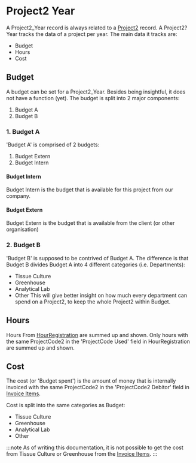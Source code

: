 # Project2 Year
A Project2_Year record is always related to a [Project2](Project2.md) record. A Project2?Year tracks the data of a project per year. The main data it tracks are:
- Budget
- Hours
- Cost

## Budget
A budget can be set for a Project2_Year. Besides being insightful, it does not have a function (yet). The budget is split into 2 major components:
1. Budget A
2. Budget B

### 1. Budget A
'Budget A' is comprised of 2 budgets:
1. Budget Extern
2. Budget Intern
#### Budget Intern
Budget Intern is the budget that is available for this project from our company.
#### Budget Extern
Budget Extern is the budget that is available from the client (or other organisation)

### 2. Budget B
'Budget B' is supposed to be contrived of Budget A. The difference is that Budget B divides Budget A into 4 different categories (i.e. Departments):
- Tissue Culture
- Greenhouse
- Analytical Lab
- Other
This will give better insight on how much every department can spend on a Project2, to keep the whole Project2 within Budget.

## Hours
Hours From [HourRegistration](HourRegistration.md) are summed up and shown. Only hours with the same ProjectCode2 in the 'ProjectCode Used' field in HourRegistration are summed up and shown.

## Cost
The cost (or 'Budget spent') is the amount of money that is internally invoiced with the same ProjectCode2 in the 'ProjectCode2 Debitor' field in [Invoice Items](../Financial/Invoice_Items.md). 

Cost is split into the same categories as Budget:
- Tissue Culture
- Greenhouse
- Analytical Lab
- Other

:::note
As of writing this documentation, it is not possible to get the cost from Tissue Culture or Greenhouse from the [Invoice Items](../Financial/Invoice_Items.md).
:::